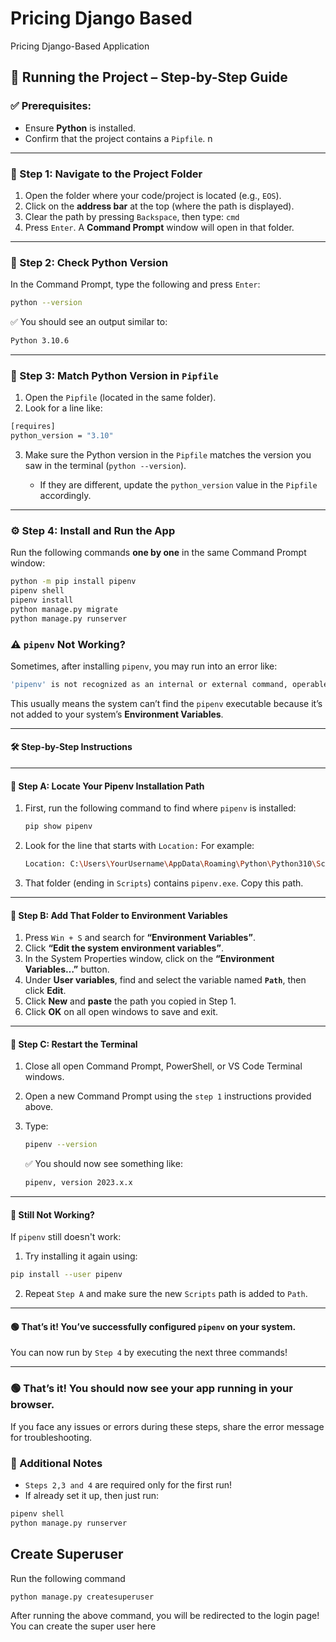 # Pricing Django Based

Pricing Django-Based Application


## 🚀 Running the Project – Step-by-Step Guide

### ✅ Prerequisites:

* Ensure **Python** is installed.
* Confirm that the project contains a `Pipfile`.
n

---

### 🧭 Step 1: Navigate to the Project Folder

1. Open the folder where your code/project is located (e.g., `EOS`).
2. Click on the **address bar** at the top (where the path is displayed).
3. Clear the path by pressing `Backspace`, then type: `cmd`
4. Press `Enter`. A **Command Prompt** window will open in that folder.

---

### 🧪 Step 2: Check Python Version

In the Command Prompt, type the following and press `Enter`:

```sh
python --version
```

✅ You should see an output similar to:

```sh
Python 3.10.6
```

---

### 🧾 Step 3: Match Python Version in `Pipfile`

1. Open the `Pipfile` (located in the same folder).
2. Look for a line like:

```sh
[requires]
python_version = "3.10"
```

3. Make sure the Python version in the `Pipfile` matches the version you saw in the terminal (`python --version`).

   * If they are different, update the `python_version` value in the `Pipfile` accordingly.

---

### ⚙️ Step 4: Install and Run the App

Run the following commands **one by one** in the same Command Prompt window:

```sh
python -m pip install pipenv
pipenv shell
pipenv install
python manage.py migrate
python manage.py runserver
```

### ⚠️ `pipenv` Not Working?

Sometimes, after installing `pipenv`, you may run into an error like:

```sh
'pipenv' is not recognized as an internal or external command, operable program or batch file.
```

This usually means the system can’t find the `pipenv` executable because it’s not added to your system’s **Environment Variables**.

---

#### 🛠 Step-by-Step Instructions

---

#### 🔹 Step A: Locate Your Pipenv Installation Path

1. First, run the following command to find where `pipenv` is installed:

   ```sh
   pip show pipenv
   ```

2. Look for the line that starts with `Location:`
   For example:

   ```sh
   Location: C:\Users\YourUsername\AppData\Roaming\Python\Python310\Scripts
   ```

3. That folder (ending in `Scripts`) contains `pipenv.exe`. Copy this path.

---

#### 🔹 Step B: Add That Folder to Environment Variables

1. Press `Win + S` and search for **“Environment Variables”**.
2. Click **“Edit the system environment variables”**.
3. In the System Properties window, click on the **“Environment Variables…”** button.
4. Under **User variables**, find and select the variable named **`Path`**, then click **Edit**.
5. Click **New** and **paste** the path you copied in Step 1.
6. Click **OK** on all open windows to save and exit.

---

#### 🔹 Step C: Restart the Terminal

1. Close all open Command Prompt, PowerShell, or VS Code Terminal windows.
2. Open a new Command Prompt using the `step 1` instructions provided above.
3. Type:

   ```sh
   pipenv --version
   ```

   ✅ You should now see something like:

   ```sh
   pipenv, version 2023.x.x
   ```

---

#### 🧪 Still Not Working?

If `pipenv` still doesn't work:

1. Try installing it again using:

```sh
pip install --user pipenv
```

2. Repeat `Step A` and make sure the new `Scripts` path is added to `Path`.

---

#### 🟢 That’s it! You’ve successfully configured `pipenv` on your system.

You can now run by `Step 4` by executing the next three commands!

---

### 🟢 That’s it! You should now see your app running in your browser.

If you face any issues or errors during these steps, share the error message for troubleshooting.

### 📝 Additional Notes

- `Steps 2,3 and 4` are required only for the first run!
- If already set it up, then just run:

```sh
pipenv shell
python manage.py runserver
```

## Create Superuser

Run the following command

```sh
python manage.py createsuperuser
```

After running the above command, you will be redirected to the login page! You can create the super user here
